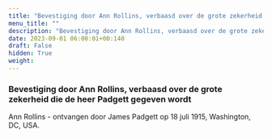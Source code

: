 ```yaml
---
title: "Bevestiging door Ann Rollins, verbaasd over de grote zekerheid die de heer Padgett gegeven wordt"
menu_title: ""
description: "Bevestiging door Ann Rollins, verbaasd over de grote zekerheid die de heer Padgett gegeven wordt"
date: 2023-09-01 06:00:01+00:140
draft: False
hidden: True
weight:
---
```

### Bevestiging door Ann Rollins, verbaasd over de grote zekerheid die de heer Padgett gegeven wordt

Ann Rollins - ontvangen door James Padgett op 18 juli 1915, Washington, DC, USA.
